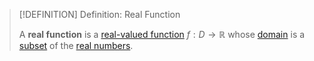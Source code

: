 >[!DEFINITION] Definition: Real Function
>
>A **real function** is a [real-valued function](../Real-Valued%20Function.md) $f: D \to \mathbb{R}$ whose [domain](../../Functions/Function.md) is a [subset](../../../Set%20Theory/Subset.md) of the [real numbers](../../../Algebra/Fields/Real%20Numbers/The%20Field%20of%20the%20Real%20Numbers.md).
>
